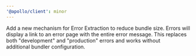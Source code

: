 ```yaml
---
'@apollo/client': minor
---
```


Add a new mechanism for Error Extraction to reduce bundle size.
Errors will display a link to an error page with the entire error message.
This replaces both "development" and "production" errors and works without
additional bundler configuration.